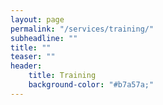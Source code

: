 ```yaml
---
layout: page
permalink: "/services/training/"
subheadline: ""
title: ""
teaser: ""
header:
    title: Training
    background-color: "#b7a57a;"
---
```





 [1]: #
